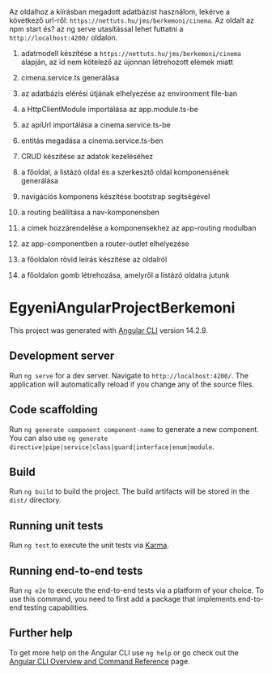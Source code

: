 Az oldalhoz a kiírásban megadott adatbázist használom, lekérve a következő url-ről: `https://nettuts.hu/jms/berkemoni/cinema`.
Az oldalt az npm start és? az ng serve utasítással lehet futtatni a `http://localhost:4200/` oldalon.
1. adatmodell készítése a `https://nettuts.hu/jms/berkemoni/cinema` alapján, az id nem kötelező az újonnan létrehozott elemek miatt
2. cimena.service.ts generálása
3. az adatbázis elérési útjának elhelyezése az environment file-ban
4. a HttpClientModule importálása az app.module.ts-be
5. az apiUrl importálása a cinema.service.ts-be
6. entitás megadása a cinema.service.ts-ben
7. CRUD készítése az adatok kezeléséhez
8. a főoldal, a listázó oldal és a szerkesztő oldal komponensének generálása
9. navigációs komponens készítése bootstrap segítségével
10. a routing beállítása a nav-komponensben
11. a címek hozzárendelése a komponensekhez az app-routing modulban
12. az app-componentben a router-outlet elhelyezése

13. a főoldalon rövid leírás készítése az oldalról
14. a főoldalon gomb létrehozása, amelyről a listázó oldalra jutunk




# EgyeniAngularProjectBerkemoni

This project was generated with [Angular CLI](https://github.com/angular/angular-cli) version 14.2.9.

## Development server

Run `ng serve` for a dev server. Navigate to `http://localhost:4200/`. The application will automatically reload if you change any of the source files.

## Code scaffolding

Run `ng generate component component-name` to generate a new component. You can also use `ng generate directive|pipe|service|class|guard|interface|enum|module`.

## Build

Run `ng build` to build the project. The build artifacts will be stored in the `dist/` directory.

## Running unit tests

Run `ng test` to execute the unit tests via [Karma](https://karma-runner.github.io).

## Running end-to-end tests

Run `ng e2e` to execute the end-to-end tests via a platform of your choice. To use this command, you need to first add a package that implements end-to-end testing capabilities.

## Further help

To get more help on the Angular CLI use `ng help` or go check out the [Angular CLI Overview and Command Reference](https://angular.io/cli) page.
